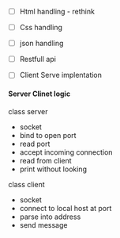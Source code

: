 - [ ] Html handling - rethink
- [ ] Css handling 
- [ ] json handling 
- [ ] Restfull api
- [ ] Client Serve implentation


#### Server Clinet logic

class server
- socket 
- bind to open port
- read port
- accept incoming connection
- read from client 
- print without looking

class client
- socket 
- connect to local host at port 
- parse into address
- send message
